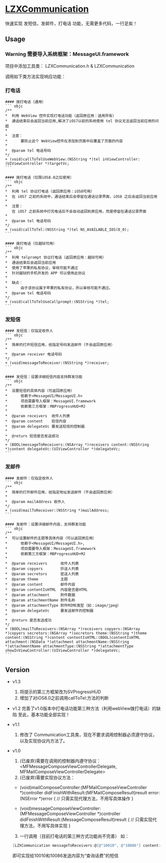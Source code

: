 # [LZXCommunication](https://github.com/SunOddman/LZXCommunication)
快速实现 发短信，发邮件，打电话 功能，无需更多代码，一行足矣！

## Usage

  ### Warning 需要导入系统框架：MessageUI.framework
  
  项目中添加工具类： LZXCommunication.h & LZXCommunication
  
  调用如下类方法实现响应功能：
  
### 打电话

    #### 拨打电话（通用）
    ``` objc
    /**
    *  利用 WebView 控件实现打电话功能（返回原应用：适用所有）
    *  通话结束后会返回当前应用,解决了iOS7以前的系统使用 tel 协议无法返回当前应用的问题
    *
    *  注意：
    *      要防止这个 WebView控件在添加到页面中后覆盖了页面的内容
    *
    *  @param tel 电话号码
    */
    + (void)callToTelUseWebView:(NSString *)tel inViewController:(UIViewController *)targetVc;
    ```

    #### 拨打电话（仅限iOS8.0之后使用）
    ``` objc
    /**
    *  利用 tel 协议打电话（返回原应用：iOS8可用）
    *  在 iOS7 之前的系统中，通话结束后会停留在通话记录界面，iOS8 之后会返回当前应用
    *
    *  注意：
       在 iOS7 之前系统中打完电话后不会自动返回到原应用，而是停留在通话记录界面
    *
    *  @param tel 电话号码
    */
    + (void)callToTel:(NSString *)tel NS_AVAILABLE_IOS(8_0);
    ```

    #### 拨打电话（仅越狱可用）
    ``` objc
    /**
    *  利用 telprompt 协议打电话（返回原应用：越狱可用）
    *  通话结束后会返回当前应用
    *  使用了苹果的私有协议，审核可能不通过
    *  针对越狱的手机开发的 APP 可以使用此协议
    *
    *  缺点：
    *      由于该协议属于苹果的私有协议，所以审核可能不通过。
    *  @param tel 电话号码
    */
    + (void)callToTelUseCallprompt:(NSString *)tel;
    ```

### 发短信

    #### 发短信：仅指定收件人
    ``` objc
    /**
    *  简单的打开短信应用，给指定号码发送邮件（不会返回原应用）
    *
    *  @param receiver 电话号码
    */
    + (void)messageToReceiver:(NSString *)receiver;
    ```

    #### 发短信：设置详细短信内容支持群发功能
    ``` objc
    /**
    *  设置短信的具体内容（可返回原应用）
    *      依赖于<MessageUI/MessageUI.h>
    *      项目需要导入框架：MessageUI.framework
    *      依赖第三方框架：MBProgressHUD+MJ
    *
    *  @param receivers  收件人列表
    *  @param content    短信内容
    *  @param delegateVc 要发送短信的控制器
    *
    *  @return 短信是否发送成功
    */
    + (BOOL)messageToReceivers:(NSArray *)receivers content:(NSString *)content delegateVc:(UIViewController *)delegateVc;
    ```

### 发邮件

    #### 发邮件：仅指定收件人
    ``` objc
    /**
    *  简单的打开邮件应用，给指定地址发送邮件（不会返回原应用）
    *
    *  @param mailAddress 收件人
    */
    + (void)mailToReceiver:(NSString *)mailAddress;
    ```

    #### 发邮件：设置详细邮件内容，支持群发功能
    ``` objc
    /**
    *  可以设置邮件的主题等具体内容（可以返回原应用）
    *      依赖于<MessageUI/MessageUI.h>,
    *      项目需要导入框架：MessageUI.framework
    *      依赖第三方框架：MBProgressHUD+MJ
    *
    *  @param receivers      收件人列表
    *  @param copyers        抄送人列表
    *  @param secretors      密送人列表
    *  @param theme          主题
    *  @param content        邮件内容
    *  @param contentIsHTML  内容是否是HTML
    *  @param attachment     附件数据
    *  @param attachmentName 附件名称
    *  @param attachmentType 附件MIME类型（如：image/jpeg）
    *  @param delegateVc     要发送邮件的控制器
    *
    *  @return 是否发送成功
    */
    + (BOOL)mailToReceivers:(NSArray *)receivers copyers:(NSArray *)copyers secretors:(NSArray *)secretors theme:(NSString *)theme content:(NSString *)content contentIsHTML:(BOOL)contentIsHTML attachment:(NSData *)attachment attachmentName:(NSString *)attachmentName attachmentType:(NSString *)attachmentType showInViewController:(UIViewController *)delegateVc;
    ```

## Version
- v1.3
  1. 将提示的第三方框架改为SVProgressHUD
  2. 增加了对iOS8.0之前调用callToTel:方法的判断

- v1.2
  完善了v1.0版本中打电话功能第三种方法（利用webView拨打电话）的缺陷
  至此，基本功能全部实现！

- v1.1
  1. 修改了 Communication工具类，现在不要求调用控制器必须遵守协议，以及实现协议内方法了。

- v1.0
  1. (已废弃)需要在调用的控制器内遵守协议：<MFMessageComposeViewControllerDelegate, MFMailComposeViewControllerDelegate>
  2. (已废弃)需要实现协议方法：
    - (void)mailComposeController:(MFMailComposeViewController *)controller didFinishWithResult:(MFMailComposeResult)result error:(NSError *)error {
    // 只需实现代理方法，不用写具体操作
    }

    - (void)messageComposeViewController:(MFMessageComposeViewController *)controller didFinishWithResult:(MessageComposeResult)result {
    // 只需实现代理方法，不用写具体实现
    }
  3. 一行调用（目前打电话的第三种方式功能尚不完善）
    如：
    ``` objective-c
    [LZXCommunication messageToReceivers:@[@"10010", @"10086"] content:@"查询话费" delegateVc:self];
    ```
    即可实现给10010和10086发送内容为“查询话费”的短信